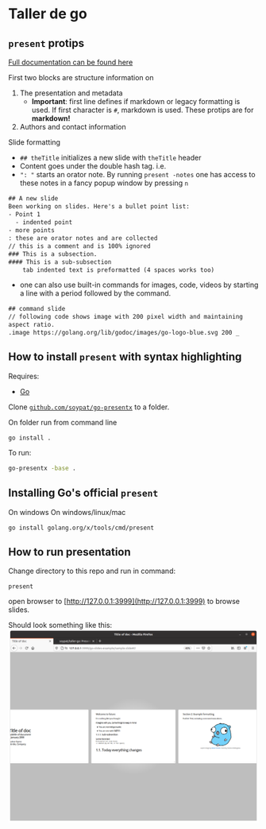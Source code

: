 # Taller de go

## `present` protips
[Full documentation can be found here](https://godoc.org/golang.org/x/tools/present)

First two blocks are structure information on

1. The presentation and metadata
    - **Important**: first line defines if markdown or legacy formatting is used. If first character is `#`, markdown is used. These protips are for **markdown!**
2. Authors and contact information

Slide formatting
* `## theTitle` initializes a new slide with `theTitle` header
* Content goes under the double hash tag. i.e.
* `": "` starts an orator note. By running `present -notes` one has access to these notes in a fancy popup window by pressing `n`
```
## A new slide
Been working on slides. Here's a bullet point list:
- Point 1
  - indented point
- more points
: these are orator notes and are collected
// this is a comment and is 100% ignored
### This is a subsection.
#### This is a sub-subsection
    tab indented text is preformatted (4 spaces works too)
```
* one can also use built-in commands for images, code, videos by starting a line with a period followed by the command.

```
## command slide
// following code shows image with 200 pixel width and maintaining aspect ratio.
.image https://golang.org/lib/godoc/images/go-logo-blue.svg 200 _
```

## How to install `present` with syntax highlighting
Requires:
* [Go](https://golang.org)

Clone [`github.com/soypat/go-presentx`](https://github.com/soypat/go-presentx) to a folder.

On folder run from command line 

```console
go install .
```

To run: 

```bash
go-presentx -base .
```

## Installing Go's official `present`

On windows
On windows/linux/mac
```
go install golang.org/x/tools/cmd/present
```
## How to run presentation
Change directory to this repo and run in command:
```
present
```

open browser to [http://127.0.0.1:3999](http://127.0.0.1:3999) to browse slides. 

Should look something like this:
![Picture of present slideshow](_assets/present_screenshot.png)
